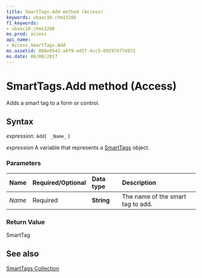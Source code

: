 ```yaml
---
title: SmartTags.Add method (Access)
keywords: vbaac10.chm13286
f1_keywords:
- vbaac10.chm13286
ms.prod: access
api_name:
- Access.SmartTags.Add
ms.assetid: 880e9543-a8f9-ed5f-4cc5-692979774972
ms.date: 06/08/2017
---
```



# SmartTags.Add method (Access)

Adds a smart tag to a form or control.


## Syntax

_expression_. `Add`( ` _Name_` )

_expression_ A variable that represents a [SmartTags](Access.SmartTags.md) object.


### Parameters



|Name|Required/Optional|Data type|Description|
|:-----|:-----|:-----|:-----|
| _Name_|Required|**String**|The name of the smart tag to add.|

### Return Value

SmartTag


## See also


[SmartTags Collection](Access.SmartTags.md)

